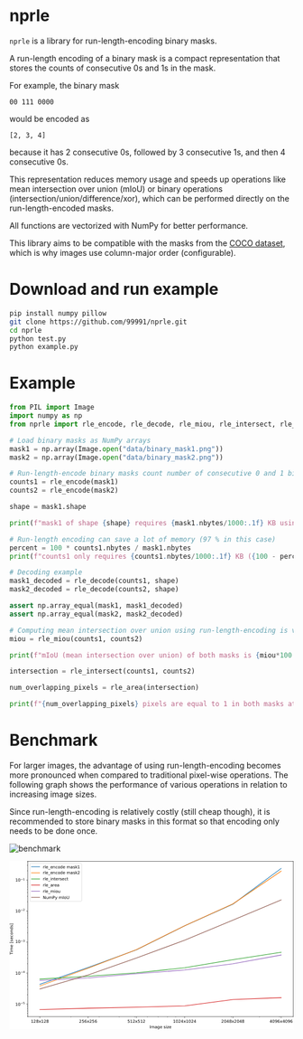 # nprle

`nprle` is a library for run-length-encoding binary masks.

A run-length encoding of a binary mask is a compact representation that
stores the counts of consecutive 0s and 1s in the mask.

For example, the binary mask

```
00 111 0000
```

would be encoded as

```
[2, 3, 4]
```

because it has 2 consecutive 0s, followed by 3 consecutive 1s, and then 4 consecutive 0s.

This representation reduces memory usage and speeds up operations like mean intersection over union (mIoU)
or binary operations (intersection/union/difference/xor),
which can be performed directly on the run-length-encoded masks.

All functions are vectorized with NumPy for better performance.

This library aims to be compatible with the masks from the [COCO dataset](https://cocodataset.org), which is why images use column-major order (configurable).

# Download and run example

```bash
pip install numpy pillow
git clone https://github.com/99991/nprle.git
cd nprle
python test.py
python example.py
```

# Example

```python
from PIL import Image
import numpy as np
from nprle import rle_encode, rle_decode, rle_miou, rle_intersect, rle_area

# Load binary masks as NumPy arrays
mask1 = np.array(Image.open("data/binary_mask1.png"))
mask2 = np.array(Image.open("data/binary_mask2.png"))

# Run-length-encode binary masks count number of consecutive 0 and 1 bits
counts1 = rle_encode(mask1)
counts2 = rle_encode(mask2)

shape = mask1.shape

print(f"mask1 of shape {shape} requires {mask1.nbytes/1000:.1f} KB using {mask1.dtype}.")

# Run-length encoding can save a lot of memory (97 % in this case)
percent = 100 * counts1.nbytes / mask1.nbytes
print(f"counts1 only requires {counts1.nbytes/1000:.1f} KB ({100 - percent:.0f} % reduction) using {counts1.dtype}.")

# Decoding example
mask1_decoded = rle_decode(counts1, shape)
mask2_decoded = rle_decode(counts2, shape)

assert np.array_equal(mask1, mask1_decoded)
assert np.array_equal(mask2, mask2_decoded)

# Computing mean intersection over union using run-length-encoding is very fast
miou = rle_miou(counts1, counts2)

print(f"mIoU (mean intersection over union) of both masks is {miou*100:.1f} %")

intersection = rle_intersect(counts1, counts2)

num_overlapping_pixels = rle_area(intersection)

print(f"{num_overlapping_pixels} pixels are equal to 1 in both masks at once.")
```

# Benchmark

For larger images, the advantage of using run-length-encoding becomes more pronounced
when compared to traditional pixel-wise operations. The following graph shows the
performance of various operations in relation to increasing image sizes.

Since run-length-encoding is relatively costly (still cheap though), it is recommended to store binary masks in this format so that encoding only needs to be done once.

![benchmark](https://github.com/user-attachments/assets/0829bc9e-128f-4d54-b513-11e8d6f49f06)
<?xml version="1.0" encoding="utf-8" standalone="no"?>
<!DOCTYPE svg PUBLIC "-//W3C//DTD SVG 1.1//EN"
  "http://www.w3.org/Graphics/SVG/1.1/DTD/svg11.dtd">
<svg xmlns:xlink="http://www.w3.org/1999/xlink" width="695.834707pt" height="411.03625pt" viewBox="0 0 695.834707 411.03625" xmlns="http://www.w3.org/2000/svg" version="1.1">
 <metadata>
  <rdf:RDF xmlns:dc="http://purl.org/dc/elements/1.1/" xmlns:cc="http://creativecommons.org/ns#" xmlns:rdf="http://www.w3.org/1999/02/22-rdf-syntax-ns#">
   <cc:Work>
    <dc:type rdf:resource="http://purl.org/dc/dcmitype/StillImage"/>
    <dc:date>2025-08-06T22:23:07.765068</dc:date>
    <dc:format>image/svg+xml</dc:format>
    <dc:creator>
     <cc:Agent>
      <dc:title>Matplotlib v3.10.3, https://matplotlib.org/</dc:title>
     </cc:Agent>
    </dc:creator>
   </cc:Work>
  </rdf:RDF>
 </metadata>
 <defs>
  <style type="text/css">*{stroke-linejoin: round; stroke-linecap: butt}</style>
 </defs>
 <g id="figure_1">
  <g id="patch_1">
   <path d="M 0 411.03625 
L 695.834707 411.03625 
L 695.834707 0 
L 0 0 
z
" style="fill: #ffffff"/>
  </g>
  <g id="axes_1">
   <g id="patch_2">
    <path d="M 44.898125 379.96 
L 695.114707 379.96 
L 695.114707 0.72 
L 44.898125 0.72 
z
" style="fill: #ffffff"/>
   </g>
   <g id="matplotlib.axis_1">
    <g id="xtick_1">
     <g id="line2d_1">
      <defs>
       <path id="m2a14059604" d="M 0 0 
L 0 3.5 
" style="stroke: #000000; stroke-width: 0.8"/>
      </defs>
      <g>
       <use xlink:href="#m2a14059604" x="74.453424" y="379.96" style="stroke: #000000; stroke-width: 0.8"/>
      </g>
     </g>
     <g id="text_1">
      <text style="font-size: 10px; font-family: 'DejaVu Sans', 'Bitstream Vera Sans', 'Computer Modern Sans Serif', 'Lucida Grande', 'Verdana', 'Geneva', 'Lucid', 'Arial', 'Helvetica', 'Avant Garde', sans-serif; text-anchor: middle" x="74.453424" y="394.558437" transform="rotate(-0 74.453424 394.558437)">128x128</text>
     </g>
    </g>
    <g id="xtick_2">
     <g id="line2d_2">
      <g>
       <use xlink:href="#m2a14059604" x="192.674621" y="379.96" style="stroke: #000000; stroke-width: 0.8"/>
      </g>
     </g>
     <g id="text_2">
      <text style="font-size: 10px; font-family: 'DejaVu Sans', 'Bitstream Vera Sans', 'Computer Modern Sans Serif', 'Lucida Grande', 'Verdana', 'Geneva', 'Lucid', 'Arial', 'Helvetica', 'Avant Garde', sans-serif; text-anchor: middle" x="192.674621" y="394.558437" transform="rotate(-0 192.674621 394.558437)">256x256</text>
     </g>
    </g>
    <g id="xtick_3">
     <g id="line2d_3">
      <g>
       <use xlink:href="#m2a14059604" x="310.895818" y="379.96" style="stroke: #000000; stroke-width: 0.8"/>
      </g>
     </g>
     <g id="text_3">
      <text style="font-size: 10px; font-family: 'DejaVu Sans', 'Bitstream Vera Sans', 'Computer Modern Sans Serif', 'Lucida Grande', 'Verdana', 'Geneva', 'Lucid', 'Arial', 'Helvetica', 'Avant Garde', sans-serif; text-anchor: middle" x="310.895818" y="394.558437" transform="rotate(-0 310.895818 394.558437)">512x512</text>
     </g>
    </g>
    <g id="xtick_4">
     <g id="line2d_4">
      <g>
       <use xlink:href="#m2a14059604" x="429.117015" y="379.96" style="stroke: #000000; stroke-width: 0.8"/>
      </g>
     </g>
     <g id="text_4">
      <text style="font-size: 10px; font-family: 'DejaVu Sans', 'Bitstream Vera Sans', 'Computer Modern Sans Serif', 'Lucida Grande', 'Verdana', 'Geneva', 'Lucid', 'Arial', 'Helvetica', 'Avant Garde', sans-serif; text-anchor: middle" x="429.117015" y="394.558437" transform="rotate(-0 429.117015 394.558437)">1024x1024</text>
     </g>
    </g>
    <g id="xtick_5">
     <g id="line2d_5">
      <g>
       <use xlink:href="#m2a14059604" x="547.338211" y="379.96" style="stroke: #000000; stroke-width: 0.8"/>
      </g>
     </g>
     <g id="text_5">
      <text style="font-size: 10px; font-family: 'DejaVu Sans', 'Bitstream Vera Sans', 'Computer Modern Sans Serif', 'Lucida Grande', 'Verdana', 'Geneva', 'Lucid', 'Arial', 'Helvetica', 'Avant Garde', sans-serif; text-anchor: middle" x="547.338211" y="394.558437" transform="rotate(-0 547.338211 394.558437)">2048x2048</text>
     </g>
    </g>
    <g id="xtick_6">
     <g id="line2d_6">
      <g>
       <use xlink:href="#m2a14059604" x="665.559408" y="379.96" style="stroke: #000000; stroke-width: 0.8"/>
      </g>
     </g>
     <g id="text_6">
      <text style="font-size: 10px; font-family: 'DejaVu Sans', 'Bitstream Vera Sans', 'Computer Modern Sans Serif', 'Lucida Grande', 'Verdana', 'Geneva', 'Lucid', 'Arial', 'Helvetica', 'Avant Garde', sans-serif; text-anchor: middle" x="665.559408" y="394.558437" transform="rotate(-0 665.559408 394.558437)">4096x4096</text>
     </g>
    </g>
    <g id="xtick_7">
     <g id="line2d_7">
      <defs>
       <path id="m31948205b5" d="M 0 0 
L 0 2 
" style="stroke: #000000; stroke-width: 0.6"/>
      </defs>
      <g>
       <use xlink:href="#m31948205b5" x="150.570874" y="379.96" style="stroke: #000000; stroke-width: 0.6"/>
      </g>
     </g>
    </g>
    <g id="xtick_8">
     <g id="line2d_8">
      <g>
       <use xlink:href="#m31948205b5" x="219.72584" y="379.96" style="stroke: #000000; stroke-width: 0.6"/>
      </g>
     </g>
    </g>
    <g id="xtick_9">
     <g id="line2d_9">
      <g>
       <use xlink:href="#m31948205b5" x="268.79207" y="379.96" style="stroke: #000000; stroke-width: 0.6"/>
      </g>
     </g>
    </g>
    <g id="xtick_10">
     <g id="line2d_10">
      <g>
       <use xlink:href="#m31948205b5" x="306.850795" y="379.96" style="stroke: #000000; stroke-width: 0.6"/>
      </g>
     </g>
    </g>
    <g id="xtick_11">
     <g id="line2d_11">
      <g>
       <use xlink:href="#m31948205b5" x="337.947037" y="379.96" style="stroke: #000000; stroke-width: 0.6"/>
      </g>
     </g>
    </g>
    <g id="xtick_12">
     <g id="line2d_12">
      <g>
       <use xlink:href="#m31948205b5" x="364.238535" y="379.96" style="stroke: #000000; stroke-width: 0.6"/>
      </g>
     </g>
    </g>
    <g id="xtick_13">
     <g id="line2d_13">
      <g>
       <use xlink:href="#m31948205b5" x="387.013267" y="379.96" style="stroke: #000000; stroke-width: 0.6"/>
      </g>
     </g>
    </g>
    <g id="xtick_14">
     <g id="line2d_14">
      <g>
       <use xlink:href="#m31948205b5" x="407.102004" y="379.96" style="stroke: #000000; stroke-width: 0.6"/>
      </g>
     </g>
    </g>
    <g id="xtick_15">
     <g id="line2d_15">
      <g>
       <use xlink:href="#m31948205b5" x="543.293189" y="379.96" style="stroke: #000000; stroke-width: 0.6"/>
      </g>
     </g>
    </g>
    <g id="xtick_16">
     <g id="line2d_16">
      <g>
       <use xlink:href="#m31948205b5" x="612.448156" y="379.96" style="stroke: #000000; stroke-width: 0.6"/>
      </g>
     </g>
    </g>
    <g id="xtick_17">
     <g id="line2d_17">
      <g>
       <use xlink:href="#m31948205b5" x="661.514385" y="379.96" style="stroke: #000000; stroke-width: 0.6"/>
      </g>
     </g>
    </g>
    <g id="text_7">
     <text style="font-size: 10px; font-family: 'DejaVu Sans', 'Bitstream Vera Sans', 'Computer Modern Sans Serif', 'Lucida Grande', 'Verdana', 'Geneva', 'Lucid', 'Arial', 'Helvetica', 'Avant Garde', sans-serif; text-anchor: middle" x="370.006416" y="408.236562" transform="rotate(-0 370.006416 408.236562)">Image size</text>
    </g>
   </g>
   <g id="matplotlib.axis_2">
    <g id="ytick_1">
     <g id="line2d_18">
      <defs>
       <path id="m7ad6ef4454" d="M 0 0 
L -3.5 0 
" style="stroke: #000000; stroke-width: 0.8"/>
      </defs>
      <g>
       <use xlink:href="#m7ad6ef4454" x="44.898125" y="349.344619" style="stroke: #000000; stroke-width: 0.8"/>
      </g>
     </g>
     <g id="text_8">
      <!-- $\mathdefault{10^{-5}}$ -->
      <g transform="translate(14.398125 353.143838)">
       <text>
        <tspan x="0" y="-0.064063" style="font-size: 10px; font-family: 'DejaVu Sans'">1</tspan>
        <tspan x="6.362305" y="-0.064063" style="font-size: 10px; font-family: 'DejaVu Sans'">0</tspan>
        <tspan x="12.820312" y="-3.892188" style="font-size: 7px; font-family: 'DejaVu Sans'">−</tspan>
        <tspan x="18.685547" y="-3.892188" style="font-size: 7px; font-family: 'DejaVu Sans'">5</tspan>
       </text>
      </g>
     </g>
    </g>
    <g id="ytick_2">
     <g id="line2d_19">
      <g>
       <use xlink:href="#m7ad6ef4454" x="44.898125" y="273.648117" style="stroke: #000000; stroke-width: 0.8"/>
      </g>
     </g>
     <g id="text_9">
      <!-- $\mathdefault{10^{-4}}$ -->
      <g transform="translate(14.398125 277.447336)">
       <text>
        <tspan x="0" y="-0.064063" style="font-size: 10px; font-family: 'DejaVu Sans'">1</tspan>
        <tspan x="6.362305" y="-0.064063" style="font-size: 10px; font-family: 'DejaVu Sans'">0</tspan>
        <tspan x="12.820312" y="-3.892188" style="font-size: 7px; font-family: 'DejaVu Sans'">−</tspan>
        <tspan x="18.685547" y="-3.892188" style="font-size: 7px; font-family: 'DejaVu Sans'">4</tspan>
       </text>
      </g>
     </g>
    </g>
    <g id="ytick_3">
     <g id="line2d_20">
      <g>
       <use xlink:href="#m7ad6ef4454" x="44.898125" y="197.951615" style="stroke: #000000; stroke-width: 0.8"/>
      </g>
     </g>
     <g id="text_10">
      <!-- $\mathdefault{10^{-3}}$ -->
      <g transform="translate(14.398125 201.750833)">
       <text>
        <tspan x="0" y="-0.976562" style="font-size: 10px; font-family: 'DejaVu Sans'">1</tspan>
        <tspan x="6.362305" y="-0.976562" style="font-size: 10px; font-family: 'DejaVu Sans'">0</tspan>
        <tspan x="12.820312" y="-4.804688" style="font-size: 7px; font-family: 'DejaVu Sans'">−</tspan>
        <tspan x="18.685547" y="-4.804688" style="font-size: 7px; font-family: 'DejaVu Sans'">3</tspan>
       </text>
      </g>
     </g>
    </g>
    <g id="ytick_4">
     <g id="line2d_21">
      <g>
       <use xlink:href="#m7ad6ef4454" x="44.898125" y="122.255113" style="stroke: #000000; stroke-width: 0.8"/>
      </g>
     </g>
     <g id="text_11">
      <!-- $\mathdefault{10^{-2}}$ -->
      <g transform="translate(14.398125 126.054331)">
       <text>
        <tspan x="0" y="-0.976562" style="font-size: 10px; font-family: 'DejaVu Sans'">1</tspan>
        <tspan x="6.362305" y="-0.976562" style="font-size: 10px; font-family: 'DejaVu Sans'">0</tspan>
        <tspan x="12.820312" y="-4.804688" style="font-size: 7px; font-family: 'DejaVu Sans'">−</tspan>
        <tspan x="18.685547" y="-4.804688" style="font-size: 7px; font-family: 'DejaVu Sans'">2</tspan>
       </text>
      </g>
     </g>
    </g>
    <g id="ytick_5">
     <g id="line2d_22">
      <g>
       <use xlink:href="#m7ad6ef4454" x="44.898125" y="46.55861" style="stroke: #000000; stroke-width: 0.8"/>
      </g>
     </g>
     <g id="text_12">
      <!-- $\mathdefault{10^{-1}}$ -->
      <g transform="translate(14.398125 50.357829)">
       <text>
        <tspan x="0" y="-0.064063" style="font-size: 10px; font-family: 'DejaVu Sans'">1</tspan>
        <tspan x="6.362305" y="-0.064063" style="font-size: 10px; font-family: 'DejaVu Sans'">0</tspan>
        <tspan x="12.820312" y="-3.892188" style="font-size: 7px; font-family: 'DejaVu Sans'">−</tspan>
        <tspan x="18.685547" y="-3.892188" style="font-size: 7px; font-family: 'DejaVu Sans'">1</tspan>
       </text>
      </g>
     </g>
    </g>
    <g id="ytick_6">
     <g id="line2d_23">
      <defs>
       <path id="me73a1bdbb3" d="M 0 0 
L -2 0 
" style="stroke: #000000; stroke-width: 0.6"/>
      </defs>
      <g>
       <use xlink:href="#me73a1bdbb3" x="44.898125" y="379.467286" style="stroke: #000000; stroke-width: 0.6"/>
      </g>
     </g>
    </g>
    <g id="ytick_7">
     <g id="line2d_24">
      <g>
       <use xlink:href="#me73a1bdbb3" x="44.898125" y="372.131537" style="stroke: #000000; stroke-width: 0.6"/>
      </g>
     </g>
    </g>
    <g id="ytick_8">
     <g id="line2d_25">
      <g>
       <use xlink:href="#me73a1bdbb3" x="44.898125" y="366.137793" style="stroke: #000000; stroke-width: 0.6"/>
      </g>
     </g>
    </g>
    <g id="ytick_9">
     <g id="line2d_26">
      <g>
       <use xlink:href="#me73a1bdbb3" x="44.898125" y="361.070156" style="stroke: #000000; stroke-width: 0.6"/>
      </g>
     </g>
    </g>
    <g id="ytick_10">
     <g id="line2d_27">
      <g>
       <use xlink:href="#me73a1bdbb3" x="44.898125" y="356.680368" style="stroke: #000000; stroke-width: 0.6"/>
      </g>
     </g>
    </g>
    <g id="ytick_11">
     <g id="line2d_28">
      <g>
       <use xlink:href="#me73a1bdbb3" x="44.898125" y="352.808301" style="stroke: #000000; stroke-width: 0.6"/>
      </g>
     </g>
    </g>
    <g id="ytick_12">
     <g id="line2d_29">
      <g>
       <use xlink:href="#me73a1bdbb3" x="44.898125" y="326.557701" style="stroke: #000000; stroke-width: 0.6"/>
      </g>
     </g>
    </g>
    <g id="ytick_13">
     <g id="line2d_30">
      <g>
       <use xlink:href="#me73a1bdbb3" x="44.898125" y="313.228209" style="stroke: #000000; stroke-width: 0.6"/>
      </g>
     </g>
    </g>
    <g id="ytick_14">
     <g id="line2d_31">
      <g>
       <use xlink:href="#me73a1bdbb3" x="44.898125" y="303.770784" style="stroke: #000000; stroke-width: 0.6"/>
      </g>
     </g>
    </g>
    <g id="ytick_15">
     <g id="line2d_32">
      <g>
       <use xlink:href="#me73a1bdbb3" x="44.898125" y="296.435035" style="stroke: #000000; stroke-width: 0.6"/>
      </g>
     </g>
    </g>
    <g id="ytick_16">
     <g id="line2d_33">
      <g>
       <use xlink:href="#me73a1bdbb3" x="44.898125" y="290.441291" style="stroke: #000000; stroke-width: 0.6"/>
      </g>
     </g>
    </g>
    <g id="ytick_17">
     <g id="line2d_34">
      <g>
       <use xlink:href="#me73a1bdbb3" x="44.898125" y="285.373653" style="stroke: #000000; stroke-width: 0.6"/>
      </g>
     </g>
    </g>
    <g id="ytick_18">
     <g id="line2d_35">
      <g>
       <use xlink:href="#me73a1bdbb3" x="44.898125" y="280.983866" style="stroke: #000000; stroke-width: 0.6"/>
      </g>
     </g>
    </g>
    <g id="ytick_19">
     <g id="line2d_36">
      <g>
       <use xlink:href="#me73a1bdbb3" x="44.898125" y="277.111799" style="stroke: #000000; stroke-width: 0.6"/>
      </g>
     </g>
    </g>
    <g id="ytick_20">
     <g id="line2d_37">
      <g>
       <use xlink:href="#me73a1bdbb3" x="44.898125" y="250.861199" style="stroke: #000000; stroke-width: 0.6"/>
      </g>
     </g>
    </g>
    <g id="ytick_21">
     <g id="line2d_38">
      <g>
       <use xlink:href="#me73a1bdbb3" x="44.898125" y="237.531707" style="stroke: #000000; stroke-width: 0.6"/>
      </g>
     </g>
    </g>
    <g id="ytick_22">
     <g id="line2d_39">
      <g>
       <use xlink:href="#me73a1bdbb3" x="44.898125" y="228.074281" style="stroke: #000000; stroke-width: 0.6"/>
      </g>
     </g>
    </g>
    <g id="ytick_23">
     <g id="line2d_40">
      <g>
       <use xlink:href="#me73a1bdbb3" x="44.898125" y="220.738532" style="stroke: #000000; stroke-width: 0.6"/>
      </g>
     </g>
    </g>
    <g id="ytick_24">
     <g id="line2d_41">
      <g>
       <use xlink:href="#me73a1bdbb3" x="44.898125" y="214.744789" style="stroke: #000000; stroke-width: 0.6"/>
      </g>
     </g>
    </g>
    <g id="ytick_25">
     <g id="line2d_42">
      <g>
       <use xlink:href="#me73a1bdbb3" x="44.898125" y="209.677151" style="stroke: #000000; stroke-width: 0.6"/>
      </g>
     </g>
    </g>
    <g id="ytick_26">
     <g id="line2d_43">
      <g>
       <use xlink:href="#me73a1bdbb3" x="44.898125" y="205.287364" style="stroke: #000000; stroke-width: 0.6"/>
      </g>
     </g>
    </g>
    <g id="ytick_27">
     <g id="line2d_44">
      <g>
       <use xlink:href="#me73a1bdbb3" x="44.898125" y="201.415297" style="stroke: #000000; stroke-width: 0.6"/>
      </g>
     </g>
    </g>
    <g id="ytick_28">
     <g id="line2d_45">
      <g>
       <use xlink:href="#me73a1bdbb3" x="44.898125" y="175.164697" style="stroke: #000000; stroke-width: 0.6"/>
      </g>
     </g>
    </g>
    <g id="ytick_29">
     <g id="line2d_46">
      <g>
       <use xlink:href="#me73a1bdbb3" x="44.898125" y="161.835205" style="stroke: #000000; stroke-width: 0.6"/>
      </g>
     </g>
    </g>
    <g id="ytick_30">
     <g id="line2d_47">
      <g>
       <use xlink:href="#me73a1bdbb3" x="44.898125" y="152.377779" style="stroke: #000000; stroke-width: 0.6"/>
      </g>
     </g>
    </g>
    <g id="ytick_31">
     <g id="line2d_48">
      <g>
       <use xlink:href="#me73a1bdbb3" x="44.898125" y="145.04203" style="stroke: #000000; stroke-width: 0.6"/>
      </g>
     </g>
    </g>
    <g id="ytick_32">
     <g id="line2d_49">
      <g>
       <use xlink:href="#me73a1bdbb3" x="44.898125" y="139.048287" style="stroke: #000000; stroke-width: 0.6"/>
      </g>
     </g>
    </g>
    <g id="ytick_33">
     <g id="line2d_50">
      <g>
       <use xlink:href="#me73a1bdbb3" x="44.898125" y="133.980649" style="stroke: #000000; stroke-width: 0.6"/>
      </g>
     </g>
    </g>
    <g id="ytick_34">
     <g id="line2d_51">
      <g>
       <use xlink:href="#me73a1bdbb3" x="44.898125" y="129.590862" style="stroke: #000000; stroke-width: 0.6"/>
      </g>
     </g>
    </g>
    <g id="ytick_35">
     <g id="line2d_52">
      <g>
       <use xlink:href="#me73a1bdbb3" x="44.898125" y="125.718794" style="stroke: #000000; stroke-width: 0.6"/>
      </g>
     </g>
    </g>
    <g id="ytick_36">
     <g id="line2d_53">
      <g>
       <use xlink:href="#me73a1bdbb3" x="44.898125" y="99.468195" style="stroke: #000000; stroke-width: 0.6"/>
      </g>
     </g>
    </g>
    <g id="ytick_37">
     <g id="line2d_54">
      <g>
       <use xlink:href="#me73a1bdbb3" x="44.898125" y="86.138702" style="stroke: #000000; stroke-width: 0.6"/>
      </g>
     </g>
    </g>
    <g id="ytick_38">
     <g id="line2d_55">
      <g>
       <use xlink:href="#me73a1bdbb3" x="44.898125" y="76.681277" style="stroke: #000000; stroke-width: 0.6"/>
      </g>
     </g>
    </g>
    <g id="ytick_39">
     <g id="line2d_56">
      <g>
       <use xlink:href="#me73a1bdbb3" x="44.898125" y="69.345528" style="stroke: #000000; stroke-width: 0.6"/>
      </g>
     </g>
    </g>
    <g id="ytick_40">
     <g id="line2d_57">
      <g>
       <use xlink:href="#me73a1bdbb3" x="44.898125" y="63.351785" style="stroke: #000000; stroke-width: 0.6"/>
      </g>
     </g>
    </g>
    <g id="ytick_41">
     <g id="line2d_58">
      <g>
       <use xlink:href="#me73a1bdbb3" x="44.898125" y="58.284147" style="stroke: #000000; stroke-width: 0.6"/>
      </g>
     </g>
    </g>
    <g id="ytick_42">
     <g id="line2d_59">
      <g>
       <use xlink:href="#me73a1bdbb3" x="44.898125" y="53.894359" style="stroke: #000000; stroke-width: 0.6"/>
      </g>
     </g>
    </g>
    <g id="ytick_43">
     <g id="line2d_60">
      <g>
       <use xlink:href="#me73a1bdbb3" x="44.898125" y="50.022292" style="stroke: #000000; stroke-width: 0.6"/>
      </g>
     </g>
    </g>
    <g id="ytick_44">
     <g id="line2d_61">
      <g>
       <use xlink:href="#me73a1bdbb3" x="44.898125" y="23.771693" style="stroke: #000000; stroke-width: 0.6"/>
      </g>
     </g>
    </g>
    <g id="ytick_45">
     <g id="line2d_62">
      <g>
       <use xlink:href="#me73a1bdbb3" x="44.898125" y="10.4422" style="stroke: #000000; stroke-width: 0.6"/>
      </g>
     </g>
    </g>
    <g id="ytick_46">
     <g id="line2d_63">
      <g>
       <use xlink:href="#me73a1bdbb3" x="44.898125" y="0.984775" style="stroke: #000000; stroke-width: 0.6"/>
      </g>
     </g>
    </g>
    <g id="text_13">
     <text style="font-size: 10px; font-family: 'DejaVu Sans', 'Bitstream Vera Sans', 'Computer Modern Sans Serif', 'Lucida Grande', 'Verdana', 'Geneva', 'Lucid', 'Arial', 'Helvetica', 'Avant Garde', sans-serif; text-anchor: middle" x="8.318438" y="190.34" transform="rotate(-90 8.318438 190.34)">Time [seconds]</text>
    </g>
   </g>
   <g id="line2d_64">
    <path d="M 74.453424 301.110091 
L 192.674621 260.031028 
L 310.895818 216.877104 
L 429.117015 158.149868 
L 547.338211 105.249062 
L 665.559408 17.958182 
" clip-path="url(#p82942b52a7)" style="fill: none; stroke: #1f77b4; stroke-width: 1.5; stroke-linecap: square"/>
   </g>
   <g id="line2d_65">
    <path d="M 74.453424 304.997418 
L 192.674621 261.593352 
L 310.895818 216.455671 
L 429.117015 158.063326 
L 547.338211 104.659857 
L 665.559408 24.60639 
" clip-path="url(#p82942b52a7)" style="fill: none; stroke: #ff7f0e; stroke-width: 1.5; stroke-linecap: square"/>
   </g>
   <g id="line2d_66">
    <path d="M 74.453424 288.351991 
L 192.674621 281.247505 
L 310.895818 273.048399 
L 429.117015 260.705969 
L 547.338211 240.891208 
L 665.559408 222.711165 
" clip-path="url(#p82942b52a7)" style="fill: none; stroke: #2ca02c; stroke-width: 1.5; stroke-linecap: square"/>
   </g>
   <g id="line2d_67">
    <path d="M 74.453424 362.721818 
L 192.674621 359.501994 
L 310.895818 356.812132 
L 429.117015 353.738161 
L 547.338211 338.334942 
L 665.559408 333.662095 
" clip-path="url(#p82942b52a7)" style="fill: none; stroke: #d62728; stroke-width: 1.5; stroke-linecap: square"/>
   </g>
   <g id="line2d_68">
    <path d="M 74.453424 291.712602 
L 192.674621 285.421591 
L 310.895818 275.071039 
L 429.117015 266.127999 
L 547.338211 250.870405 
L 665.559408 229.463664 
" clip-path="url(#p82942b52a7)" style="fill: none; stroke: #9467bd; stroke-width: 1.5; stroke-linecap: square"/>
   </g>
   <g id="line2d_69">
    <path d="M 74.453424 312.479586 
L 192.674621 278.277729 
L 310.895818 236.853749 
L 429.117015 193.273719 
L 547.338211 144.345177 
L 665.559408 94.983479 
" clip-path="url(#p82942b52a7)" style="fill: none; stroke: #8c564b; stroke-width: 1.5; stroke-linecap: square"/>
   </g>
   <g id="patch_3">
    <path d="M 44.898125 379.96 
L 44.898125 0.72 
" style="fill: none; stroke: #000000; stroke-width: 0.8; stroke-linejoin: miter; stroke-linecap: square"/>
   </g>
   <g id="patch_4">
    <path d="M 695.114707 379.96 
L 695.114707 0.72 
" style="fill: none; stroke: #000000; stroke-width: 0.8; stroke-linejoin: miter; stroke-linecap: square"/>
   </g>
   <g id="patch_5">
    <path d="M 44.898125 379.96 
L 695.114707 379.96 
" style="fill: none; stroke: #000000; stroke-width: 0.8; stroke-linejoin: miter; stroke-linecap: square"/>
   </g>
   <g id="patch_6">
    <path d="M 44.898125 0.72 
L 695.114707 0.72 
" style="fill: none; stroke: #000000; stroke-width: 0.8; stroke-linejoin: miter; stroke-linecap: square"/>
   </g>
   <g id="legend_1">
    <g id="patch_7">
     <path d="M 51.898125 98.179375 
L 174.959063 98.179375 
Q 176.959063 98.179375 176.959063 96.179375 
L 176.959063 7.72 
Q 176.959063 5.72 174.959063 5.72 
L 51.898125 5.72 
Q 49.898125 5.72 49.898125 7.72 
L 49.898125 96.179375 
Q 49.898125 98.179375 51.898125 98.179375 
z
" style="fill: #ffffff; opacity: 0.8; stroke: #cccccc; stroke-linejoin: miter"/>
    </g>
    <g id="line2d_70">
     <path d="M 53.898125 13.818437 
L 63.898125 13.818437 
L 73.898125 13.818437 
" style="fill: none; stroke: #1f77b4; stroke-width: 1.5; stroke-linecap: square"/>
    </g>
    <g id="text_14">
     <text style="font-size: 10px; font-family: 'DejaVu Sans', 'Bitstream Vera Sans', 'Computer Modern Sans Serif', 'Lucida Grande', 'Verdana', 'Geneva', 'Lucid', 'Arial', 'Helvetica', 'Avant Garde', sans-serif; text-anchor: start" x="81.898125" y="17.318437" transform="rotate(-0 81.898125 17.318437)">rle_encode mask1</text>
    </g>
    <g id="line2d_71">
     <path d="M 53.898125 28.774687 
L 63.898125 28.774687 
L 73.898125 28.774687 
" style="fill: none; stroke: #ff7f0e; stroke-width: 1.5; stroke-linecap: square"/>
    </g>
    <g id="text_15">
     <text style="font-size: 10px; font-family: 'DejaVu Sans', 'Bitstream Vera Sans', 'Computer Modern Sans Serif', 'Lucida Grande', 'Verdana', 'Geneva', 'Lucid', 'Arial', 'Helvetica', 'Avant Garde', sans-serif; text-anchor: start" x="81.898125" y="32.274687" transform="rotate(-0 81.898125 32.274687)">rle_encode mask2</text>
    </g>
    <g id="line2d_72">
     <path d="M 53.898125 43.730937 
L 63.898125 43.730937 
L 73.898125 43.730937 
" style="fill: none; stroke: #2ca02c; stroke-width: 1.5; stroke-linecap: square"/>
    </g>
    <g id="text_16">
     <text style="font-size: 10px; font-family: 'DejaVu Sans', 'Bitstream Vera Sans', 'Computer Modern Sans Serif', 'Lucida Grande', 'Verdana', 'Geneva', 'Lucid', 'Arial', 'Helvetica', 'Avant Garde', sans-serif; text-anchor: start" x="81.898125" y="47.230937" transform="rotate(-0 81.898125 47.230937)">rle_intersect</text>
    </g>
    <g id="line2d_73">
     <path d="M 53.898125 58.687187 
L 63.898125 58.687187 
L 73.898125 58.687187 
" style="fill: none; stroke: #d62728; stroke-width: 1.5; stroke-linecap: square"/>
    </g>
    <g id="text_17">
     <text style="font-size: 10px; font-family: 'DejaVu Sans', 'Bitstream Vera Sans', 'Computer Modern Sans Serif', 'Lucida Grande', 'Verdana', 'Geneva', 'Lucid', 'Arial', 'Helvetica', 'Avant Garde', sans-serif; text-anchor: start" x="81.898125" y="62.187187" transform="rotate(-0 81.898125 62.187187)">rle_area</text>
    </g>
    <g id="line2d_74">
     <path d="M 53.898125 73.643437 
L 63.898125 73.643437 
L 73.898125 73.643437 
" style="fill: none; stroke: #9467bd; stroke-width: 1.5; stroke-linecap: square"/>
    </g>
    <g id="text_18">
     <text style="font-size: 10px; font-family: 'DejaVu Sans', 'Bitstream Vera Sans', 'Computer Modern Sans Serif', 'Lucida Grande', 'Verdana', 'Geneva', 'Lucid', 'Arial', 'Helvetica', 'Avant Garde', sans-serif; text-anchor: start" x="81.898125" y="77.143437" transform="rotate(-0 81.898125 77.143437)">rle_miou</text>
    </g>
    <g id="line2d_75">
     <path d="M 53.898125 88.599687 
L 63.898125 88.599687 
L 73.898125 88.599687 
" style="fill: none; stroke: #8c564b; stroke-width: 1.5; stroke-linecap: square"/>
    </g>
    <g id="text_19">
     <text style="font-size: 10px; font-family: 'DejaVu Sans', 'Bitstream Vera Sans', 'Computer Modern Sans Serif', 'Lucida Grande', 'Verdana', 'Geneva', 'Lucid', 'Arial', 'Helvetica', 'Avant Garde', sans-serif; text-anchor: start" x="81.898125" y="92.099687" transform="rotate(-0 81.898125 92.099687)">NumPy mIoU</text>
    </g>
   </g>
  </g>
 </g>
 <defs>
  <clipPath id="p82942b52a7">
   <rect x="44.898125" y="0.72" width="650.216582" height="379.24"/>
  </clipPath>
 </defs>
</svg>
